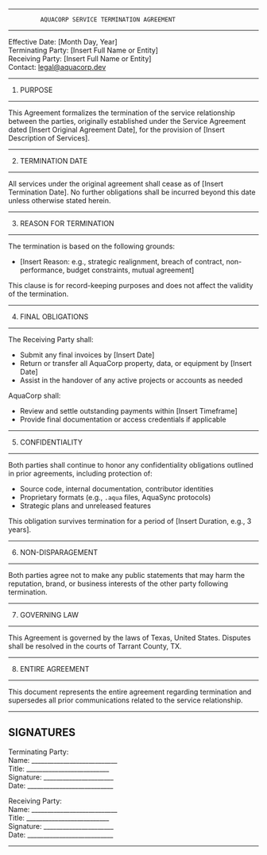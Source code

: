 --------------------------------------------------
             AQUACORP SERVICE TERMINATION AGREEMENT
--------------------------------------------------

Effective Date: [Month Day, Year]  
Terminating Party: [Insert Full Name or Entity]  
Receiving Party: [Insert Full Name or Entity]  
Contact: legal@aquacorp.dev  

--------------------------------------------------
1. PURPOSE
--------------------------------------------------
This Agreement formalizes the termination of the service relationship between the parties, originally established under the Service Agreement dated [Insert Original Agreement Date], for the provision of [Insert Description of Services].

--------------------------------------------------
2. TERMINATION DATE
--------------------------------------------------
All services under the original agreement shall cease as of [Insert Termination Date]. No further obligations shall be incurred beyond this date unless otherwise stated herein.

--------------------------------------------------
3. REASON FOR TERMINATION
--------------------------------------------------
The termination is based on the following grounds:
- [Insert Reason: e.g., strategic realignment, breach of contract, non-performance, budget constraints, mutual agreement]

This clause is for record-keeping purposes and does not affect the validity of the termination.

--------------------------------------------------
4. FINAL OBLIGATIONS
--------------------------------------------------
The Receiving Party shall:
- Submit any final invoices by [Insert Date]  
- Return or transfer all AquaCorp property, data, or equipment by [Insert Date]  
- Assist in the handover of any active projects or accounts as needed

AquaCorp shall:
- Review and settle outstanding payments within [Insert Timeframe]  
- Provide final documentation or access credentials if applicable

--------------------------------------------------
5. CONFIDENTIALITY
--------------------------------------------------
Both parties shall continue to honor any confidentiality obligations outlined in prior agreements, including protection of:
- Source code, internal documentation, contributor identities  
- Proprietary formats (e.g., `.aqua` files, AquaSync protocols)  
- Strategic plans and unreleased features

This obligation survives termination for a period of [Insert Duration, e.g., 3 years].

--------------------------------------------------
6. NON-DISPARAGEMENT
--------------------------------------------------
Both parties agree not to make any public statements that may harm the reputation, brand, or business interests of the other party following termination.

--------------------------------------------------
7. GOVERNING LAW
--------------------------------------------------
This Agreement is governed by the laws of Texas, United States. Disputes shall be resolved in the courts of Tarrant County, TX.

--------------------------------------------------
8. ENTIRE AGREEMENT
--------------------------------------------------
This document represents the entire agreement regarding termination and supersedes all prior communications related to the service relationship.

--------------------------------------------------
SIGNATURES
--------------------------------------------------

Terminating Party:  
Name: ___________________________  
Title: __________________________  
Signature: ______________________  
Date: ___________________________

Receiving Party:  
Name: ___________________________  
Title: __________________________  
Signature: ______________________  
Date: ___________________________

--------------------------------------------------